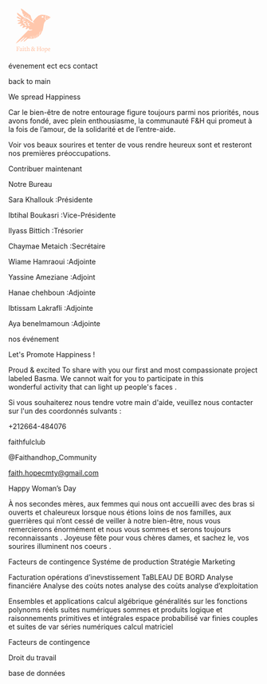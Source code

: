 <!-- LOGO CODE START -->
<svg width="100" height="96" viewBox="0 0 100 96" fill="none" xmlns="http://www.w3.org/2000/svg">
<path d="M83.0976 22.9625C83.5795 22.8628 84.0344 22.652 84.6386 22.7631C81.9773 24.1342 79.3161 25.5054 76.6117 26.8994C73.8335 24.5477 73.6573 21.0831 76.4139 17.3145C79.2369 18.5973 81.9917 19.8492 85 21.2154C82.1643 22.9314 79.3376 23.3743 76.1927 22.7631C76.9012 23.7763 77.1655 23.9953 78.3451 23.8466C79.9436 23.6472 81.5208 23.2877 83.0976 22.9625ZM78.9692 19.9244C78.401 19.6547 78.0629 19.4014 77.6979 19.3622C77.5055 19.3409 77.2646 19.6907 77.0434 19.8737C77.3365 20.1287 77.5882 20.4898 77.9335 20.5944C78.1185 20.6516 78.4673 20.2659 78.9692 19.9244Z" fill="#FFC7AC"/>
<path d="M67.4788 48.6653C67.3584 49.154 66.4575 49.6671 67.2127 50.1509C67.2073 50.1819 67.2019 50.2146 67.1965 50.2457V50.2473L67.2001 50.244C67.2163 50.2342 67.2793 50.1917 67.2793 50.1917C66.3406 52.9732 64.7421 55.4099 62.8109 57.675C62.6814 57.6423 62.5501 57.608 62.4189 57.5737C62.5645 55.2628 62.7084 52.9536 62.8522 50.6428C62.7533 50.6264 62.6544 50.6101 62.5537 50.5938C62.4333 50.9762 62.2498 51.3504 62.2031 51.7377C61.9927 53.5011 61.6043 55.2759 61.6942 57.0278C61.7913 58.9089 60.6477 59.7636 58.9826 60.7164C58.6751 58.3222 59.7414 56.2009 59.3926 53.9865C59.0024 55.9966 58.4558 57.9953 58.2795 60.0202C58.1555 61.4289 57.4003 61.9747 55.8269 62.3817C56.0876 60.1673 56.3286 58.1048 56.5695 56.0424C56.4364 56.0277 56.3034 56.0113 56.1703 55.9966C55.8179 58.2356 55.4655 60.4745 55.0914 62.8556C54.5286 63.0419 53.8741 63.2576 53.1045 63.511C52.7143 61.3456 53.7482 59.4465 53.4893 57.4152C53.002 59.4743 52.5165 61.5351 51.9842 63.7871C51.5365 63.8901 50.9413 64.0274 50.0153 64.2398C50.3875 62.0597 50.7201 60.1166 51.0528 58.1735C50.9413 58.1538 50.8316 58.1342 50.7201 58.1146C50.2616 60.1346 49.8031 62.1545 49.3104 64.3281C48.4868 64.4114 47.5572 64.5046 46.3309 64.6272C46.8038 62.1692 47.2335 59.9352 47.6633 57.7028C46.3956 59.829 45.9065 62.1104 45.608 64.5798C45.0326 64.5798 44.4374 64.5798 43.6822 64.5798C44.0922 62.7232 44.4842 60.9566 44.8744 59.19C44.7503 59.1638 44.6244 59.1393 44.4986 59.1148C44.0005 60.9239 43.5024 62.733 42.9522 64.7268C42.2599 64.5389 41.4867 64.3281 40.6254 64.0944C39.0556 64.3036 37.8724 65.3332 36.6676 66.3268C35.4629 67.3204 34.2923 68.35 33.057 69.3093C32.4834 69.7555 31.7911 70.0741 31.0341 70.5187C30.4838 69.3534 30.7913 68.6409 31.6436 67.9022C33.1019 66.6406 34.4829 65.3005 35.8171 63.9293C36.4483 63.2805 36.8924 62.4814 37.2053 61.4714C36.8295 61.5809 36.3727 61.6005 36.0904 61.813C34.74 62.8278 33.4274 63.8852 32.1201 64.9458C30.1817 66.518 28.2703 68.1179 26.3193 69.6787C25.8518 70.0513 25.2746 70.3111 24.683 70.6625C24.2766 69.4907 24.852 68.8141 25.6073 68.1964C26.8156 67.206 28.0509 66.2434 29.2197 65.2171C30.6618 63.9506 31.89 62.5435 32.3035 60.6592C26.474 64.8543 21.6945 70.1444 15 73.9996C15.4837 73.1989 15.7678 72.702 16.0789 72.2199C18.341 68.7242 21.4517 65.8529 24.4259 62.8818C28.6245 58.6833 32.8538 54.5111 37.0435 50.3045C38.0432 49.3027 38.9351 48.2126 39.8701 47.17C42.677 48.6114 45.6746 48.2551 48.4815 46.0129C47.6687 46.0129 47.0753 45.9639 46.4927 46.0227C45.4606 46.1273 44.441 46.3463 43.4089 46.4297C41.9308 46.549 41.3878 46.075 41.2583 44.7643C41.1936 44.109 41.7204 43.2428 40.7386 42.867C39.8144 42.514 39.3972 43.3703 38.7895 43.756C37.6297 44.4914 36.5472 45.3641 35.0475 45.5472C34.4577 44.8412 35.0385 44.2626 35.2004 43.6857C35.3424 43.1807 35.6625 42.7133 35.9358 42.2427C36.2343 41.7279 36.7755 41.1935 36.094 40.6689C35.4953 40.208 34.8947 40.6035 34.2959 40.8585C32.9473 41.4321 31.5861 41.9894 30.1943 42.4682C29.6189 42.666 28.9518 42.6431 28.211 42.7362C28.1516 41.5056 28.781 40.682 29.3078 39.8338C29.529 39.4742 29.8868 39.1768 30.0595 38.8042C30.2195 38.461 30.4065 37.8269 30.2483 37.719C29.8976 37.4772 29.2917 37.3203 28.8781 37.4232C27.8819 37.6717 26.9397 38.0933 25.9723 38.4365C25.1487 38.729 24.3216 39.0085 23.1096 39.4285C23.5861 38.0377 24.3036 37.25 25.1128 36.5162C25.4814 36.1828 25.9309 35.9115 26.2402 35.5422C26.6861 35.0078 26.3571 34.328 25.5803 34.2381C25.0157 34.1711 24.4097 34.2381 23.8469 34.3492C22.1782 34.6793 20.5239 34.5241 18.5316 34.4881C18.9074 33.9112 19.0332 33.4977 19.3317 33.2951C20.4736 32.5205 21.6639 31.8047 22.8525 31.0888C23.2625 30.8404 23.7156 30.6509 24.1544 30.4319C23.9638 29.4971 23.3524 29.3075 22.5936 29.2062C21.5704 29.0689 20.5365 28.9234 19.5493 28.6538C18.9038 28.4757 18.3356 28.0704 17.5354 27.6667C19.0782 26.6126 20.5491 26.8904 21.984 27.0375C22.3634 27.0767 22.7212 27.2581 23.097 27.3546C23.7354 27.518 24.4133 27.3872 24.5302 26.8103C24.6093 26.4181 24.2533 25.8249 23.89 25.5226C23.4836 25.1843 22.8201 25.1222 22.3202 24.8574C20.8134 24.0566 19.3245 23.2264 17.8465 22.3831C17.5803 22.2312 17.3592 21.986 17.174 21.749C16.5356 20.9221 16.7963 20.3468 17.8788 20.3665C18.6376 20.3812 19.4612 20.4972 20.1355 20.793C21.1173 21.2261 22.002 21.8504 22.9082 22.4191C23.2823 22.6528 23.5969 22.9584 23.9494 23.2199C24.4528 23.5958 25.0876 23.7755 25.4832 23.2607C25.6648 23.0254 25.4742 22.3439 25.2027 22.0694C24.5122 21.3715 23.6707 20.7979 22.9064 20.1573C21.6675 19.1179 20.3639 18.1292 19.2274 17.0031C17.9508 15.7366 17.4131 14.1726 17.5749 12.2344C18.0532 12.4501 18.4488 12.571 18.7671 12.7835C19.4468 13.2378 20.0941 13.733 20.7415 14.2265C23.6832 16.4589 26.5783 18.7436 29.5776 20.909C30.6313 21.669 31.8774 22.2802 33.1361 22.7198C36.6515 23.9455 39.6256 25.9115 42.571 27.9788C44.9805 29.6719 47.5302 31.2032 50.0476 32.7656C50.5439 33.0728 51.1805 33.1921 52.0634 33.5125C51.3603 31.9076 49.7617 31.5759 48.9112 30.3649C51.9663 26.9198 54.4243 22.9355 58.2094 19.904C61.5396 17.2352 65.3534 15.8804 69.8542 16.3936C71.2064 16.5488 72.5694 16.6224 73.9234 16.7694C74.3514 16.8168 74.7631 16.9819 75.3403 17.1339C73.2131 20.8584 71.8825 24.5028 75.7323 28.0246C72.7079 30.0723 71.6128 32.9437 71.0392 36.039C70.4907 39.0068 70.0538 41.991 69.4676 44.9523C69.2051 46.2809 68.7645 47.59 68.2826 48.8696C68.0992 49.355 67.6209 49.7488 67.2559 50.1786C67.2397 50.1688 67.2253 50.1607 67.2127 50.1509C67.3026 49.6557 67.3907 49.1605 67.4788 48.6653ZM70.667 20.9286C70.8 20.0118 69.9567 19.0754 68.8814 18.9447C67.8259 18.8172 66.7704 19.5853 66.6967 20.5348C66.6265 21.4206 67.3925 22.1609 68.5074 22.2818C69.5917 22.3995 70.5411 21.8062 70.667 20.9286ZM64.5605 53.0974C64.8356 51.3128 65.1089 49.5282 65.384 47.7436C65.2312 47.724 65.0783 47.7027 64.9255 47.6831C64.9075 49.5021 64.0983 51.2148 64.1199 53.037C64.2656 53.0566 64.413 53.0778 64.5605 53.0974ZM40.0464 38.0181C41.5136 38.8745 42.9522 38.8385 43.7793 37.7975C42.873 37.5622 42.0027 37.3955 41.181 37.1111C40.1471 36.7532 39.9367 36.1207 40.5894 35.3183C40.8807 34.9588 41.3608 34.7251 41.7582 34.4374C42.0225 34.2479 42.2904 34.0632 42.6537 33.8066C41.1558 32.7166 38.847 33.7118 37.9263 31.9043C38.4082 30.5855 39.6723 30.2619 40.94 29.8403C39.7299 29.3582 38.7535 29.7504 37.885 30.4417C36.5777 31.4843 36.6766 32.643 38.1511 33.4634C38.6726 33.7543 39.2498 33.9602 39.8036 34.207C38.6006 36.294 38.678 37.2206 40.0464 38.0181ZM33.7457 37.9364C35.1878 38.7339 36.9464 38.5738 38.223 37.4053C37.092 37.2925 36.0761 37.2516 35.0871 37.0784C33.8661 36.8676 33.5766 35.9638 34.4487 35.1696C34.7886 34.8575 35.2363 34.6434 35.8783 34.2266C35.2381 34.0011 34.8623 33.8295 34.4649 33.7347C33.5263 33.5108 32.5409 33.4079 31.6382 33.1023C30.2465 32.6332 30.0667 31.9256 31.2139 31.0365C31.9062 30.4989 32.8951 30.2684 33.7654 29.9318C34.1179 29.7961 34.5117 29.7422 34.8857 29.6523C34.8857 29.5183 34.8875 29.3859 34.8875 29.2536C34.2941 29.1147 33.6845 29.015 33.1109 28.827C32.0194 28.4708 30.8776 28.175 29.8922 27.6455C28.9284 27.129 29.004 26.4312 29.9372 25.8249C31.1096 25.0633 32.3809 25.1418 33.645 25.6026C34.3372 25.8559 34.9918 26.1893 35.7866 26.5391C34.6088 24.1694 30.5755 23.9684 28.9878 25.2382C27.7003 26.2661 27.6374 27.3644 28.9932 28.3449C29.6261 28.8025 30.3472 29.1604 31.2912 29.7193C30.8021 30.0413 30.4245 30.2014 30.1799 30.4646C28.727 32.0285 29.0651 33.2412 31.1545 34.0272C31.7965 34.2691 32.4618 34.462 33.1037 34.6728C32.5103 36.6502 32.6578 37.3334 33.7457 37.9364Z" fill="#FFC7AC"/>
<path d="M67.2557 50.1801C67.236 50.2014 67.218 50.2226 67.2 50.2455C67.1982 50.2472 67.1964 50.2471 67.1964 50.2471C67.2018 50.2161 67.2072 50.1834 67.2126 50.1523C67.2254 50.1622 67.2396 50.1703 67.2557 50.1801Z" fill="black"/>
<path d="M67.1992 50.248L67.1964 50.2508V50.2494C67.1966 50.2494 67.1978 50.2494 67.1992 50.248Z" fill="black"/>
<path d="M48.6055 27.3814C48.1362 27.9632 47.6525 28.5629 47.1059 29.2412C45.4264 27.8978 43.8764 26.6574 42.285 25.3827C42.5314 24.8875 42.7543 24.4413 42.9773 23.9968C42.9 23.9511 42.8227 23.9053 42.7454 23.8595C42.3444 24.1897 41.9416 24.5198 41.4956 24.8875C40.9994 24.5623 40.5354 24.2583 39.96 23.8791C40.6955 22.8806 41.3878 21.9425 42.0818 21.0061C41.9847 20.944 41.8876 20.8819 41.7923 20.8198C40.94 21.6696 40.0877 22.5194 39.1742 23.433C38.6887 23.1633 38.2086 22.8986 37.5937 22.5587C38.6204 21.1777 39.5878 19.8768 40.557 18.576C40.4581 18.4992 40.361 18.4223 40.2621 18.3439C39.5734 18.844 39.1563 19.5892 38.6006 20.2053C38.0288 20.8394 37.493 21.5013 36.8834 22.2187C35.7704 21.7758 34.7202 21.3575 33.5568 20.8934C34.6501 19.416 35.6768 18.0269 36.7018 16.6377C36.5669 16.5528 36.4303 16.4678 36.2954 16.3828C35.15 17.7621 34.0064 19.1414 32.8052 20.5894C32.4132 20.3851 31.9781 20.1579 31.4476 19.8817C31.7695 19.2411 32.0554 18.6757 32.3395 18.1102C32.2819 18.0628 32.2244 18.0154 32.1669 17.968C31.7982 18.3488 31.4296 18.7296 31.061 19.1104C29.7448 17.9697 29.734 17.9533 30.536 16.7064C31.1509 15.7503 31.7947 14.8106 32.424 13.8628C32.3143 13.7909 32.2028 13.7206 32.0913 13.6487C31.2894 14.7322 30.4874 15.8173 29.6836 16.9009C30.0307 15.5036 29.6171 14.4936 28.5364 13.5473C28.1462 13.2074 27.9448 12.4361 28.0509 11.9294C28.3692 10.4324 27.747 9.2852 26.7868 8.17554C25.7583 6.9907 25.1397 5.67675 25.3267 4C27.1123 4.53113 28.4627 5.38422 29.7502 6.404C32.9832 8.96488 36.2738 11.4669 39.5572 13.9755C40.7998 14.9267 42.0746 15.8451 43.3549 16.757C44.5183 17.5856 44.9679 18.7672 45.1657 19.9978C45.599 22.6943 46.7372 25.0983 48.6055 27.3814ZM37.1208 19.331C37.4408 19.0025 37.7591 18.674 38.0774 18.3455C37.9803 18.2834 37.8832 18.2213 37.7843 18.1592C37.5128 18.5073 37.2412 18.8554 36.9697 19.2019C36.2648 19.5892 35.8872 20.1579 35.9628 20.9979C36.3494 20.4423 36.736 19.8866 37.1208 19.331Z" fill="#FFC7AC"/>
<path d="M17.0859 81.3027V88.1729L15.9443 88.4941L15.8896 89H19.9297L20.0186 88.4326L18.4121 88.166V85.0488H20.2852L20.4902 86.2793L21.0918 86.1836L21.2764 83.5039L20.6611 83.5996L20.374 84.4199H18.4121V81.125H21.5908L21.8232 82.6016L22.4248 82.6973L22.7051 80.4961H15.917L15.8418 81.0156L17.0859 81.3027ZM24.1885 89.1641C24.6807 89.1641 25.0817 89.0524 25.3916 88.8291C25.7061 88.6012 25.9294 88.3597 26.0615 88.1045H26.1367V88.207C26.1367 88.3574 26.1709 88.5033 26.2393 88.6445C26.3122 88.7812 26.4284 88.8952 26.5879 88.9863C26.7474 89.0775 26.9502 89.123 27.1963 89.123C27.3877 89.123 27.5928 89.098 27.8115 89.0479C27.9528 89.0205 28.0576 89.0023 28.126 88.9932L28.2148 88.4053L27.873 88.3438C27.6589 88.3073 27.4971 88.2594 27.3877 88.2002C27.2829 88.1364 27.21 88.0475 27.1689 87.9336C27.1279 87.8151 27.1074 87.6465 27.1074 87.4277V84.9463C27.1074 84.2171 26.9753 83.6862 26.7109 83.3535C26.4512 83.0163 26.0205 82.8477 25.4189 82.8477C25.0999 82.8477 24.7559 82.9137 24.3867 83.0459C24.0176 83.1781 23.7077 83.3535 23.457 83.5723C23.2064 83.7865 23.0811 84.012 23.0811 84.249C23.0811 84.5452 23.1722 84.7367 23.3545 84.8232C23.5368 84.9098 23.7624 84.9531 24.0312 84.9531C24.0723 84.4928 24.1064 84.1761 24.1338 84.0029C24.1657 83.8298 24.2295 83.6999 24.3252 83.6133C24.4209 83.5267 24.5758 83.4834 24.79 83.4834C25.223 83.4834 25.5329 83.6566 25.7197 84.0029C25.9066 84.3447 26 84.7799 26 85.3086V85.6846C25.2891 85.7347 24.6966 85.8669 24.2227 86.0811C23.7533 86.2907 23.4069 86.5505 23.1836 86.8604C22.9603 87.1702 22.8486 87.5007 22.8486 87.8516C22.8486 88.1204 22.9079 88.3551 23.0264 88.5557C23.1494 88.7516 23.3135 88.902 23.5186 89.0068C23.7236 89.1117 23.9469 89.1641 24.1885 89.1641ZM26 87.7148C25.8633 87.8652 25.6855 88.0042 25.4668 88.1318C25.248 88.2594 25.0293 88.3232 24.8105 88.3232C24.651 88.3232 24.512 88.2822 24.3936 88.2002C24.2796 88.1182 24.193 88.0156 24.1338 87.8926C24.0745 87.7695 24.0449 87.6488 24.0449 87.5303C24.0449 87.1794 24.193 86.8854 24.4893 86.6484C24.7855 86.4069 25.2891 86.2155 26 86.0742V87.7148ZM30.0811 81.6855C30.2269 81.6855 30.3636 81.6491 30.4912 81.5762C30.6234 81.4987 30.7259 81.3962 30.7988 81.2686C30.8763 81.141 30.915 81.002 30.915 80.8516C30.915 80.6328 30.833 80.4482 30.6689 80.2979C30.5049 80.1475 30.3089 80.0723 30.0811 80.0723C29.8623 80.0723 29.6709 80.1475 29.5068 80.2979C29.3473 80.4437 29.2676 80.6237 29.2676 80.8379C29.2676 80.9883 29.304 81.1296 29.377 81.2617C29.4499 81.3893 29.5479 81.4919 29.6709 81.5693C29.7985 81.6468 29.9352 81.6855 30.0811 81.6855ZM31.7354 89L31.8105 88.4531L30.7168 88.207V83.1211L30.5459 82.9502L28.625 83.1074L28.5361 83.627L29.5684 84.0029V88.207L28.5361 88.46L28.4541 89H31.7354ZM32.9248 87.2227C32.9202 87.9336 33.0456 88.4349 33.3008 88.7266C33.5605 89.0137 33.9206 89.1572 34.3809 89.1572C34.7637 89.1572 35.1146 89.0684 35.4336 88.8906C35.7526 88.7129 36.0192 88.4668 36.2334 88.1523L36.0898 87.7832C36.0898 87.7878 36.0352 87.8242 35.9258 87.8926C35.821 87.9609 35.6956 88.0247 35.5498 88.084C35.404 88.1387 35.2559 88.166 35.1055 88.166C34.8639 88.166 34.6702 88.125 34.5244 88.043C34.3786 87.9609 34.2715 87.8219 34.2031 87.626C34.1348 87.43 34.1006 87.1611 34.1006 86.8193L34.1211 83.7979H36.0078L36.0693 83.1963H34.1348V81.5693H33.7725C33.5264 81.9066 33.2529 82.2415 32.9521 82.5742C32.6514 82.9069 32.362 83.1872 32.084 83.415V83.7842H32.9521L32.9248 87.2227ZM39.665 88.4531L38.667 88.207V84.3857C38.8857 84.1579 39.1045 84.0007 39.3232 83.9141C39.542 83.8229 39.763 83.7773 39.9863 83.7773C40.3053 83.7773 40.5811 83.8776 40.8135 84.0781C41.0459 84.2741 41.1621 84.5931 41.1621 85.0352V88.2207L40.2188 88.4941L40.1367 89H43.2061L43.2881 88.46L42.2969 88.2207V84.9053C42.2969 84.1305 42.151 83.5951 41.8594 83.2988C41.5723 82.998 41.1644 82.8477 40.6357 82.8477C39.9385 82.8477 39.2686 83.2031 38.626 83.9141H38.5576L38.667 83.1895V80.2842L38.4961 80.1201L36.5205 80.2705L36.4385 80.79L37.5322 81.1592V88.207L36.4795 88.46L36.4043 89H39.583L39.665 88.4531ZM53.9111 88.5215L53.8086 89C53.5625 89.0866 53.2891 89.1299 52.9883 89.1299C52.6647 89.1299 52.3092 89.0091 51.9219 88.7676C51.5391 88.5215 51.2155 88.2572 50.9512 87.9746C50.5684 88.3574 50.1331 88.6491 49.6455 88.8496C49.1579 89.0501 48.6224 89.1504 48.0391 89.1504C47.5514 89.1504 47.1253 89.0615 46.7607 88.8838C46.3962 88.7015 46.1159 88.444 45.9199 88.1113C45.724 87.7786 45.626 87.3913 45.626 86.9492C45.626 86.4206 45.79 85.9329 46.1182 85.4863C46.4463 85.0352 46.9339 84.6546 47.5811 84.3447C47.3851 84.1077 47.2256 83.8981 47.1025 83.7158C46.984 83.5335 46.8861 83.333 46.8086 83.1143C46.7357 82.891 46.6992 82.6494 46.6992 82.3896C46.6992 82.0433 46.8018 81.7106 47.0068 81.3916C47.2119 81.068 47.4808 80.8083 47.8135 80.6123C48.1462 80.4118 48.4902 80.3115 48.8457 80.3115C49.2513 80.3115 49.6022 80.3799 49.8984 80.5166C50.1947 80.6533 50.4225 80.847 50.582 81.0977C50.7415 81.3483 50.8213 81.6445 50.8213 81.9863C50.8213 82.4557 50.6709 82.8727 50.3701 83.2373C50.0693 83.6019 49.6797 83.9141 49.2012 84.1738V84.249C49.9395 85.1104 50.6048 85.8441 51.1973 86.4502C51.4889 85.8714 51.6963 85.1605 51.8193 84.3174L50.7803 84.1396L50.8281 83.6201H53.8428L53.7949 84.1396L52.6191 84.4404C52.4323 85.4294 52.1315 86.2725 51.7168 86.9697C52.5964 87.8174 53.2526 88.3141 53.6855 88.46L53.9111 88.5215ZM48.709 80.8789C48.431 80.8789 48.2145 80.986 48.0596 81.2002C47.9046 81.4144 47.8271 81.681 47.8271 82C47.8271 82.3099 47.9251 82.6266 48.1211 82.9502C48.3171 83.2692 48.5449 83.5472 48.8047 83.7842C49.0234 83.6429 49.1966 83.5085 49.3242 83.3809C49.4564 83.2533 49.5589 83.0983 49.6318 82.916C49.7093 82.7337 49.748 82.5104 49.748 82.2461C49.748 81.8359 49.6637 81.5055 49.4951 81.2549C49.3311 81.0042 49.069 80.8789 48.709 80.8789ZM46.9727 86.5322C46.9727 86.833 47.0433 87.1087 47.1846 87.3594C47.3304 87.61 47.5286 87.8083 47.7793 87.9541C48.0345 88.0999 48.3171 88.1729 48.627 88.1729C49.3516 88.1729 49.9668 87.9359 50.4727 87.4619L48.0117 84.7686L47.8955 84.748C47.5583 84.985 47.319 85.2402 47.1777 85.5137C47.041 85.7826 46.9727 86.1221 46.9727 86.5322ZM57.9102 81.3027V88.1729L56.7686 88.4941L56.7139 89H60.4121L60.501 88.4531L59.2432 88.2207V84.9736H63.5293V88.1729L62.3945 88.4941L62.3262 89H66.0381L66.1064 88.4531L64.8623 88.2207V81.2754L66.0039 81.0156L66.0859 80.4961H62.3535L62.2783 81.0156L63.5293 81.3027V84.2695H59.2432V81.2754L60.3916 81.0156L60.46 80.4961H56.7412L56.666 81.0156L57.9102 81.3027ZM69.1689 89.1846C69.6976 89.1846 70.1807 89.0501 70.6182 88.7812C71.0557 88.5124 71.3997 88.1341 71.6504 87.6465C71.9056 87.1589 72.0332 86.6051 72.0332 85.9854C72.0332 85.361 71.9238 84.8118 71.7051 84.3379C71.4909 83.8594 71.1787 83.488 70.7686 83.2236C70.363 82.9593 69.8844 82.8271 69.333 82.8271C68.8135 82.8271 68.3258 82.957 67.8701 83.2168C67.4189 83.4766 67.0544 83.8548 66.7764 84.3516C66.4984 84.8438 66.3594 85.4225 66.3594 86.0879C66.3594 86.6803 66.4688 87.2113 66.6875 87.6807C66.9108 88.1455 67.2321 88.5124 67.6514 88.7812C68.0752 89.0501 68.5811 89.1846 69.1689 89.1846ZM69.0459 83.5449C69.4515 83.5449 69.7865 83.6953 70.0508 83.9961C70.3197 84.2923 70.5133 84.6683 70.6318 85.124C70.7549 85.5798 70.8164 86.0537 70.8164 86.5459C70.8164 86.8831 70.764 87.2021 70.6592 87.5029C70.5544 87.8037 70.3949 88.0498 70.1807 88.2412C69.9665 88.4281 69.7067 88.5215 69.4014 88.5215C68.9775 88.5215 68.6289 88.3825 68.3555 88.1045C68.082 87.8265 67.8838 87.4665 67.7607 87.0244C67.6377 86.5824 67.5762 86.1084 67.5762 85.6025C67.5762 85.2288 67.6286 84.887 67.7334 84.5771C67.8382 84.2627 68 84.012 68.2188 83.8252C68.4421 83.6383 68.7178 83.5449 69.0459 83.5449ZM75.7451 90.9961L74.6787 90.7568V84.4473C74.861 84.2559 75.0729 84.0918 75.3145 83.9551C75.5605 83.8184 75.8158 83.75 76.0801 83.75C76.513 83.75 76.8389 83.9596 77.0576 84.3789C77.2764 84.7936 77.3857 85.4089 77.3857 86.2246C77.3857 86.8854 77.2627 87.4118 77.0166 87.8037C76.7705 88.1956 76.4173 88.3916 75.957 88.3916C75.6882 88.3916 75.4854 88.3825 75.3486 88.3643C75.2119 88.3415 75.0661 88.3005 74.9111 88.2412L74.9521 89.0684C75.18 89.1094 75.3942 89.1299 75.5947 89.1299C76.1735 89.1299 76.693 88.9886 77.1533 88.7061C77.6182 88.4235 77.9805 88.0293 78.2402 87.5234C78.5046 87.0176 78.6367 86.4456 78.6367 85.8076C78.6367 85.1377 78.5479 84.584 78.3701 84.1465C78.1924 83.7044 77.9486 83.3786 77.6387 83.1689C77.3288 82.9593 76.971 82.8545 76.5654 82.8545C76.1644 82.8545 75.8044 82.9661 75.4854 83.1895C75.1663 83.4128 74.8975 83.6771 74.6787 83.9824H74.6309L74.7266 83.1006L74.583 82.9707L72.5938 83.2236L72.5117 83.75L73.5645 84.0645V90.75L72.5186 91.0098L72.4775 91.543H75.6631L75.7451 90.9961ZM81.9385 89.2051C82.3851 89.2051 82.8021 89.1253 83.1895 88.9658C83.5814 88.8018 83.9141 88.5762 84.1875 88.2891L84.0439 87.9268C83.8206 88.0452 83.6247 88.1318 83.4561 88.1865C83.2874 88.2412 83.1393 88.2754 83.0117 88.2891C82.8841 88.2982 82.7109 88.3027 82.4922 88.3027C82.0911 88.3027 81.7493 88.1888 81.4668 87.9609C81.1888 87.7285 80.9769 87.4323 80.8311 87.0723C80.6852 86.7122 80.6032 86.3408 80.585 85.958L83.8936 85.917C83.9209 85.7985 83.946 85.6481 83.9688 85.4658C83.9915 85.279 84.0029 85.1331 84.0029 85.0283C84.0029 84.5635 83.9209 84.1693 83.7568 83.8457C83.5973 83.5176 83.3786 83.2715 83.1006 83.1074C82.8226 82.9388 82.515 82.8545 82.1777 82.8545C81.722 82.8545 81.2777 82.9844 80.8447 83.2441C80.4118 83.5039 80.0563 83.8776 79.7783 84.3652C79.5049 84.8529 79.3682 85.4225 79.3682 86.0742C79.3682 86.735 79.4889 87.3024 79.7305 87.7764C79.972 88.2503 80.2887 88.6081 80.6807 88.8496C81.0771 89.0866 81.4964 89.2051 81.9385 89.2051ZM81.8428 83.5244C82.4717 83.5244 82.7861 83.9482 82.7861 84.7959C82.7861 84.8643 82.7816 84.9486 82.7725 85.0488C82.7679 85.1445 82.7588 85.2174 82.7451 85.2676L80.5986 85.4248C80.6214 85.0055 80.6943 84.6546 80.8174 84.3721C80.945 84.085 81.0999 83.873 81.2822 83.7363C81.4645 83.5951 81.6514 83.5244 81.8428 83.5244Z" fill="#FFC7AC"/>
</svg>

<!-- LOGO CODE END -->

<!-- HEADER TEXT START -->

   <!-- NAVIGATION START -->

évenement
ect
ecs
contact

back to main

  <!-- NAVIGATION END -->

  <!-- HERO START -->

We spread Happiness

  <!-- Description Start -->

Car le bien-être de notre entourage figure toujours parmi nos priorités,
nous avons fondé, avec plein enthousiasme, la communauté F&H qui promeut à
la fois de l’amour, de la solidarité et de l’entre-aide.

Voir vos beaux sourires et tenter de vous rendre heureux sont et resteront
nos premières préoccupations.

  <!-- Description End -->

  <!-- Button  -->

Contribuer maintenant

  <!-- HERO END -->

<!-- HEADER TEXT END -->

<!-- MAIN START -->

  <!-- BUREAU SECTION START -->
  <!-- HEADING START -->

Notre Bureau

  <!-- MEMBERS-->

Sara Khallouk :Présidente

Ibtihal Boukasri :Vice-Présidente

Ilyass Bittich :Trésorier

Chaymae Metaich :Secrétaire

Wiame Hamraoui :Adjointe

Yassine Ameziane :Adjoint

Hanae chehboun :Adjointe

Ibtissam Lakrafli :Adjointe

Aya benelmamoun :Adjointe

  <!-- BUREAU SECTION END -->

  <!-- EVENTS SECTION START -->

  <!-- HEADING  -->

nos événement

<!-- FIRST EVENT -->

<!-- TITLE -->

Let's Promote Happiness !

<!-- DESCRIPTION -->

Proud & excited To share with you our first and most compassionate
project labeled Basma. We cannot wait for you to participate in this  
wonderful activity that can light up people's faces .

Si vous souhaiterez nous tendre votre main d'aide,
veuillez nous contacter sur l'un des coordonnés sulvants :

<!-- SOCIALS -->

+212664-484076

faithfulclub

@Faithandhop_Community

faith.hopecmty@gmail.com

<!-- SECOND EVENT -->

<!-- TITLE -->

Happy Woman’s Day

<!-- DESCRIPTION -->

À nos secondes mères, aux femmes qui nous ont accueilli avec des bras si ouverts et chaleureux lorsque nous étions loins de nos familles, aux guerrières qui n’ont cessé de veiller à notre bien-être, nous vous remercierons énormément et nous vous sommes et serons toujours reconnaissants . Joyeuse fête pour vous chères dames, et sachez le, vos sourires illuminent nos coeurs .

  <!-- EVENTS SECTION END -->

<!-- MAIN END -->

<!-- ECT PAGE -->

<!-- MANAGEMENT -->

Facteurs de contingence
Systéme de production
Stratégie
Marketing

<!-- TQG -->

Facturation
opérations d’inevstissement
TaBLEAU DE BORD
Analyse financiére
Analyse des coùts notes
analyse des coùts
analyse d’exploitation

<!-- MATH -->

Ensembles et applications
calcul algébrique
généralités sur les fonctions
polynoms réels
suites numériques
sommes et produits
logique et raisonnements
primitives et intégrales
espace probabilisé
var finies
couples et suites de var
séries numériques
calcul matriciel

<!-- ECONOMIE -->

Facteurs de contingence

<!-- DROIT -->

Droit du travail

<!-- INFORMATIQUE -->

base de données
